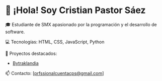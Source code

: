 # 👋 ¡Hola! Soy Cristian Pastor Sáez

🎓 Estudiante de SMX apasionado por la programación y el desarrollo de software.

💻 Tecnologías: HTML, CSS, JavaScript, Python

🚀 Proyectos destacados:
- [Bytraklandia](https://www.bytraklandia.com)

📫 Contacto: [prfssionalcuentacps@gmail.com]
